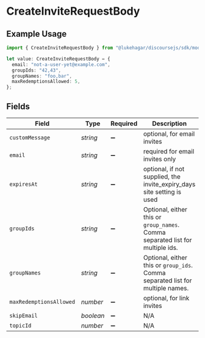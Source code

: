 # CreateInviteRequestBody

## Example Usage

```typescript
import { CreateInviteRequestBody } from "@lukehagar/discoursejs/sdk/models/operations";

let value: CreateInviteRequestBody = {
  email: "not-a-user-yet@example.com",
  groupIds: "42,43",
  groupNames: "foo,bar",
  maxRedemptionsAllowed: 5,
};
```

## Fields

| Field                                                                          | Type                                                                           | Required                                                                       | Description                                                                    | Example                                                                        |
| ------------------------------------------------------------------------------ | ------------------------------------------------------------------------------ | ------------------------------------------------------------------------------ | ------------------------------------------------------------------------------ | ------------------------------------------------------------------------------ |
| `customMessage`                                                                | *string*                                                                       | :heavy_minus_sign:                                                             | optional, for email invites                                                    |                                                                                |
| `email`                                                                        | *string*                                                                       | :heavy_minus_sign:                                                             | required for email invites only                                                | not-a-user-yet@example.com                                                     |
| `expiresAt`                                                                    | *string*                                                                       | :heavy_minus_sign:                                                             | optional, if not supplied, the invite_expiry_days site setting is used         |                                                                                |
| `groupIds`                                                                     | *string*                                                                       | :heavy_minus_sign:                                                             | Optional, either this or `group_names`. Comma separated list for multiple ids. | 42,43                                                                          |
| `groupNames`                                                                   | *string*                                                                       | :heavy_minus_sign:                                                             | Optional, either this or `group_ids`. Comma separated list for multiple names. | foo,bar                                                                        |
| `maxRedemptionsAllowed`                                                        | *number*                                                                       | :heavy_minus_sign:                                                             | optional, for link invites                                                     | 5                                                                              |
| `skipEmail`                                                                    | *boolean*                                                                      | :heavy_minus_sign:                                                             | N/A                                                                            |                                                                                |
| `topicId`                                                                      | *number*                                                                       | :heavy_minus_sign:                                                             | N/A                                                                            |                                                                                |